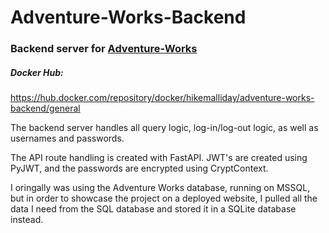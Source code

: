 # Adventure-Works-Backend
### Backend server for [Adventure-Works](https://github.com/hikemalliday/Adventure-Works)

##### Docker Hub:
https://hub.docker.com/repository/docker/hikemalliday/adventure-works-backend/general

The backend server handles all query logic, log-in/log-out logic, as well as usernames and passwords. 

The API route handling is created with FastAPI. JWT's are created using PyJWT, and the passwords are encrypted using CryptContext. 

I oringally was using the Adventure Works database, running on MSSQL, but in order to showcase the project on a deployed website, I pulled all the data I need from the SQL database and stored it in a SQLite database instead.
